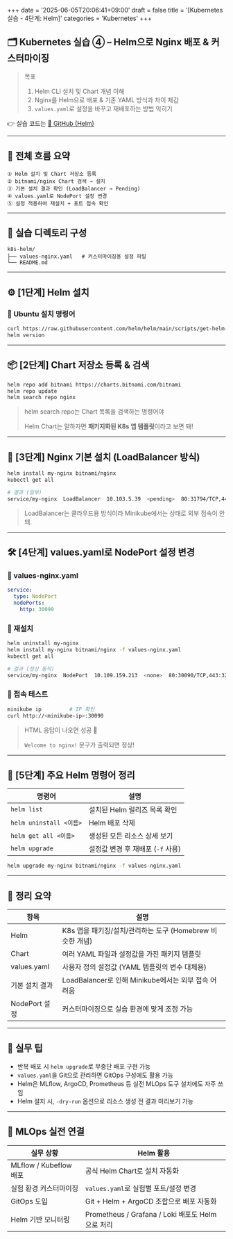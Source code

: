 +++
date = '2025-06-05T20:06:41+09:00'
draft = false
title = '[Kubernetes 실습 - 4단계: Helm]'
categories = 'Kubernetes'
+++

## 🗂️ Kubernetes 실습 ④ – Helm으로 Nginx 배포 & 커스터마이징

> 목표
> 
> 1. Helm CLI 설치 및 Chart 개념 이해
> 2. Nginx를 Helm으로 배포 & 기존 YAML 방식과 차이 체감
> 3. `values.yaml`로 설정을 바꾸고 재배포하는 방법 익히기

👉 실습 코드는 [🔗 GitHub (Helm)](https://github.com/keonhoban/mlops-infra-labs/tree/main/k8s-basic/04_helm)

---

## 🧭 전체 흐름 요약

```
① Helm 설치 및 Chart 저장소 등록
② bitnami/nginx Chart 검색 → 설치
③ 기본 설치 결과 확인 (LoadBalancer → Pending)
④ values.yaml로 NodePort 설정 변경
⑤ 설정 적용하여 재설치 + 포트 접속 확인
```

---

## 📁 실습 디렉토리 구성

```
k8s-helm/
├── values-nginx.yaml   # 커스터마이징용 설정 파일
└── README.md
```

---

## ⚙️ [1단계] Helm 설치

### 🔧 Ubuntu 설치 명령어

```bash
curl https://raw.githubusercontent.com/helm/helm/main/scripts/get-helm-3 | bash
helm version
```

---

## 📦 [2단계] Chart 저장소 등록 & 검색

```bash
helm repo add bitnami https://charts.bitnami.com/bitnami
helm repo update
helm search repo nginx
```

> helm search repo는 Chart 목록을 검색하는 명령어야
> 
> 
> Helm Chart는 말하자면 **패키지화된 K8s 앱 템플릿**이라고 보면 돼!
> 

---

## 🚀 [3단계] Nginx 기본 설치 (LoadBalancer 방식)

```bash
helm install my-nginx bitnami/nginx
kubectl get all
```

```bash
# 결과 (일부)
service/my-nginx  LoadBalancer  10.103.5.39  <pending>  80:31794/TCP,443:32036/TCP
```

> LoadBalancer는 클라우드용 방식이라 Minikube에서는 <pending> 상태로 외부 접속이 안 돼.
> 

---

## 🛠️ [4단계] values.yaml로 NodePort 설정 변경

### 🔹 values-nginx.yaml

```yaml
service:
  type: NodePort
  nodePorts:
    http: 30090
```

### 🔄 재설치

```bash
helm uninstall my-nginx
helm install my-nginx bitnami/nginx -f values-nginx.yaml
kubectl get all
```

```bash
# 결과 (정상 동작)
service/my-nginx  NodePort  10.109.159.213  <none>  80:30090/TCP,443:32694/TCP
```

### 🔗 접속 테스트

```bash
minikube ip         # IP 확인
curl http://<minikube-ip>:30090
```

> HTML 응답이 나오면 성공 🎉
> 
> 
> `Welcome to nginx!` 문구가 출력되면 정상!
> 

---

## 📌 [5단계] 주요 Helm 명령어 정리

| 명령어 | 설명 |
| --- | --- |
| `helm list` | 설치된 Helm 릴리즈 목록 확인 |
| `helm uninstall <이름>` | Helm 배포 삭제 |
| `helm get all <이름>` | 생성된 모든 리소스 상세 보기 |
| `helm upgrade` | 설정값 변경 후 재배포 (`-f` 사용) |

```bash
helm upgrade my-nginx bitnami/nginx -f values-nginx.yaml
```

---

## 🎯 정리 요약

| 항목 | 설명 |
| --- | --- |
| Helm | K8s 앱을 패키징/설치/관리하는 도구 (Homebrew 비슷한 개념) |
| Chart | 여러 YAML 파일과 설정값을 가진 패키지 템플릿 |
| values.yaml | 사용자 정의 설정값 (YAML 템플릿의 변수 대체용) |
| 기본 설치 결과 | LoadBalancer로 인해 Minikube에서는 외부 접속 어려움 |
| NodePort 설정 | 커스터마이징으로 실습 환경에 맞게 조정 가능 |

---

## 🧩 실무 팁

- 반복 배포 시 `helm upgrade`로 무중단 배포 구현 가능
- `values.yaml`을 Git으로 관리하면 GitOps 구성에도 활용 가능
- Helm은 MLflow, ArgoCD, Prometheus 등 실전 MLOps 도구 설치에도 자주 쓰임
- Helm 설치 시, `-dry-run` 옵션으로 리소스 생성 전 결과 미리보기 가능

---

## 🔧 MLOps 실전 연결

| 실무 상황 | Helm 활용 |
| --- | --- |
| MLflow / Kubeflow 배포 | 공식 Helm Chart로 설치 자동화 |
| 실험 환경 커스터마이징 | `values.yaml`로 실험별 포트/설정 변경 |
| GitOps 도입 | Git + Helm + ArgoCD 조합으로 배포 자동화 |
| Helm 기반 모니터링 | Prometheus / Grafana / Loki 배포도 Helm으로 처리 |
